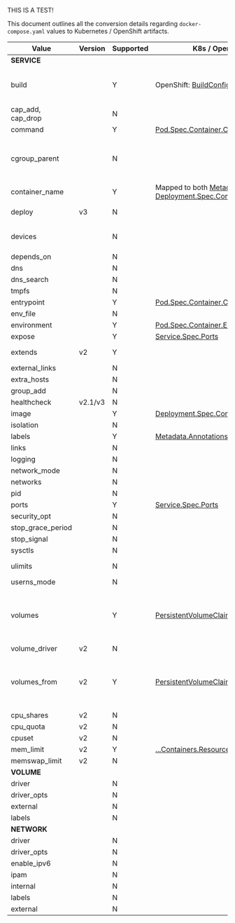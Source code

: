 THIS IS A TEST!

This document outlines all the conversion details regarding `docker-compose.yaml` values to Kubernetes / OpenShift artifacts.

| Value | Version | Supported | K8s / OpenShift | Notes |
|-------------------|---------|-----------|--------------------------------------------------------------------------------------------------------------------------------------------------------------------------------------------------------------------------------------------------------------------------|-----------------------------------------------------------------------------------------------------------------------------|
| __SERVICE__ |  |  |  |  |
| build |  | Y | OpenShift: [BuildConfig](https://docs.openshift.com/enterprise/3.1/dev_guide/builds.html#defining-a-buildconfig) | Converts, but local builds are not yet supported. See issue [97](https://github.com/kubernetes-incubator/kompose/issues/97) |
| cap_add, cap_drop |  | N |  |  |
| command |  | Y | [Pod.Spec.Container.Command](https://kubernetes.io/docs/api-reference/v1/definitions/#_v1_container) |  |
| cgroup_parent |  | N |  | No compatibility with Kubernetes / OpenShift. Limited use-cases with Docker. |
| container_name |  | Y | Mapped to both [Metadata.Name](https://github.com/kubernetes/community/blob/master/contributors/design-proposals/identifiers.md) and [Deployment.Spec.Containers.Name](https://github.com/kubernetes/community/blob/master/contributors/design-proposals/identifiers.md) |  |
| deploy | v3 | N |  | Upcoming support started |
| devices |  | N |  | Not supported within Kubernetes, see this [issue](https://github.com/kubernetes/kubernetes/issues/5607) |
| depends_on |  | N |  |  |
| dns |  | N |  |  |
| dns_search |  | N |  |  |
| tmpfs |  | N |  |  |
| entrypoint |  | Y | [Pod.Spec.Container.Command](https://kubernetes.io/docs/api-reference/v1/definitions/#_v1_container) | Same as `command` |
| env_file |  | N |  |  |
| environment |  | Y | [Pod.Spec.Container.Env](https://kubernetes.io/docs/api-reference/v1/definitions/#_v1_envvar) |  |
| expose |  | Y | [Service.Spec.Ports](https://kubernetes.io/docs/api-reference/v1/definitions/#_v1_containerport) |  |
| extends | v2 | Y |  | Extends by utilizing the same image supplied |
| external_links |  | N |  |  |
| extra_hosts |  | N |  |  |
| group_add |  | N |  |  |
| healthcheck | v2.1/v3 | N |  |  |
| image |  | Y | [Deployment.Spec.Containers.Image](https://kubernetes.io/docs/api-reference/v1/definitions/#_v1_container) |  |
| isolation |  | N |  |  |
| labels |  | Y | [Metadata.Annotations](https://kubernetes.io/docs/api-reference/v1/definitions/#_v1_objectmeta) |  |
| links |  | N |  |  |
| logging |  | N |  |  |
| network_mode |  | N |  |  |
| networks |  | N |  |  |
| pid |  | N |  |  |
| ports |  | Y | [Service.Spec.Ports](https://kubernetes.io/docs/api-reference/v1/definitions/#_v1_containerport) |  |
| security_opt |  | N |  |  |
| stop_grace_period |  | N |  |  |
| stop_signal |  | N |  |  |
| sysctls |  | N |  |  |
| ulimits |  | N |  | See this [issue](https://github.com/kubernetes/kubernetes/issues/3595) on the k8s repo |
| userns_mode |  | N |  |  |
| volumes |  | Y | [PersistentVolumeClaim](https://kubernetes.io/docs/api-reference/v1/definitions/#_v1_PersistentVolumeClaim) | Creates a PersistentVolumeClaim. Can only be created if there is already a PersistentVolume within the cluster |
| volume_driver | v2 | N |  |  |
| volumes_from | v2 | Y | [PersistentVolumeClaim](https://kubernetes.io/docs/api-reference/v1/definitions/#_v1_PersistentVolumeClaim) | Creates a PersistentVolumeClaim that is both shared by deployment and deployment config (OpenShift) |
| cpu_shares | v2 | N |  |  |
| cpu_quota | v2 | N |  |  |
| cpuset | v2 | N |  |  |
| mem_limit | v2 | Y | [...Containers.Resources.Limits.Memory](https://kubernetes.io/docs/api-reference/v1/definitions/#_v1_resourcefieldselector) |  |
| memswap_limit | v2 | N |  | Use `mem_limit` |
| __VOLUME__ |  |  |  |  |
| driver |  | N |  |  |
| driver_opts |  | N |  |  |
| external |  | N |  |  |
| labels |  | N |  |  |
| __NETWORK__ |  |  |  |  |
| driver |  | N |  |  |
| driver_opts |  | N |  |  |
| enable_ipv6 |  | N |  |  |
| ipam |  | N |  |  |
| internal |  | N |  |  |
| labels |  | N |  |  |
| external |  | N |  |  |
